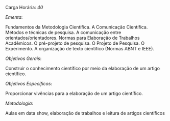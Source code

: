 Carga Horária: _40_
 
_Ementa_:
    
   Fundamentos da Metodologia Científica. A Comunicação Científica. Métodos e técnicas de pesquisa. A comunicação entre orientados/orientadores. Normas para Elaboração de Trabalhos Acadêmicos. O pré-projeto de pesquisa. O Projeto de Pesquisa. O Experimento. A organização de texto científico (Normas ABNT e IEEE).
 
_Objetivos Gerais_:
    
   Construir o conhecimento científico por meio da elaboração de um artigo científico.
 
_Objetivos Específicos_:
   
   Proporcionar vivências para a elaboração de um artigo científico.
 
_Metodologia_:
   
   Aulas em data show, elaboração de trabalhos e leitura de artigos científicos
